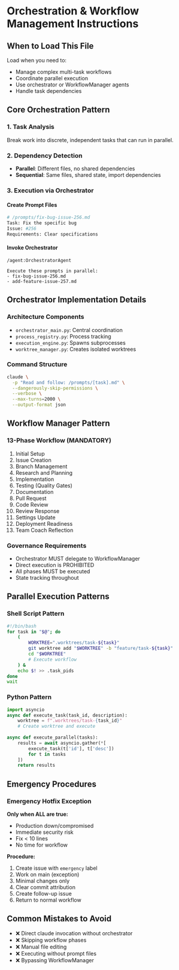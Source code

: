 # Orchestration & Workflow Management Instructions

## When to Load This File
Load when you need to:
- Manage complex multi-task workflows
- Coordinate parallel execution
- Use orchestrator or WorkflowManager agents
- Handle task dependencies

## Core Orchestration Pattern

### 1. Task Analysis
Break work into discrete, independent tasks that can run in parallel.

### 2. Dependency Detection
- **Parallel**: Different files, no shared dependencies
- **Sequential**: Same files, shared state, import dependencies

### 3. Execution via Orchestrator

#### Create Prompt Files
```bash
# /prompts/fix-bug-issue-256.md
Task: Fix the specific bug
Issue: #256
Requirements: Clear specifications
```

#### Invoke Orchestrator
```
/agent:OrchestratorAgent

Execute these prompts in parallel:
- fix-bug-issue-256.md
- add-feature-issue-257.md
```

## Orchestrator Implementation Details

### Architecture Components
- `orchestrator_main.py`: Central coordination
- `process_registry.py`: Process tracking
- `execution_engine.py`: Spawns subprocesses
- `worktree_manager.py`: Creates isolated worktrees

### Command Structure
```bash
claude \
  -p "Read and follow: /prompts/[task].md" \
  --dangerously-skip-permissions \
  --verbose \
  --max-turns=2000 \
  --output-format json
```

## Workflow Manager Pattern

### 13-Phase Workflow (MANDATORY)
1. Initial Setup
2. Issue Creation
3. Branch Management
4. Research and Planning
5. Implementation
6. Testing (Quality Gates)
7. Documentation
8. Pull Request
9. Code Review
10. Review Response
11. Settings Update
12. Deployment Readiness
13. Team Coach Reflection

### Governance Requirements
- Orchestrator MUST delegate to WorkflowManager
- Direct execution is PROHIBITED
- All phases MUST be executed
- State tracking throughout

## Parallel Execution Patterns

### Shell Script Pattern
```bash
#!/bin/bash
for task in "$@"; do
    (
        WORKTREE=".worktrees/task-${task}"
        git worktree add "$WORKTREE" -b "feature/task-${task}"
        cd "$WORKTREE"
        # Execute workflow
    ) &
    echo $! >> .task_pids
done
wait
```

### Python Pattern
```python
import asyncio
async def execute_task(task_id, description):
    worktree = f".worktrees/task-{task_id}"
    # Create worktree and execute
    
async def execute_parallel(tasks):
    results = await asyncio.gather(*[
        execute_task(t['id'], t['desc']) 
        for t in tasks
    ])
    return results
```

## Emergency Procedures

### Emergency Hotfix Exception
**Only when ALL are true:**
- Production down/compromised
- Immediate security risk
- Fix < 10 lines
- No time for workflow

**Procedure:**
1. Create issue with `emergency` label
2. Work on main (exception)
3. Minimal changes only
4. Clear commit attribution
5. Create follow-up issue
6. Return to normal workflow

## Common Mistakes to Avoid
- ❌ Direct claude invocation without orchestrator
- ❌ Skipping workflow phases
- ❌ Manual file editing
- ❌ Executing without prompt files
- ❌ Bypassing WorkflowManager